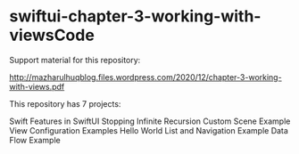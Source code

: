 # swiftui-chapter-3-working-with-viewsCode

Support material for this repository:

http://mazharulhuqblog.files.wordpress.com/2020/12/chapter-3-working-with-views.pdf

This repository has 7 projects:

Swift Features in SwiftUI
Stopping Infinite Recursion
Custom Scene Example
View Configuration Examples
Hello World
List and Navigation Example
Data Flow Example
